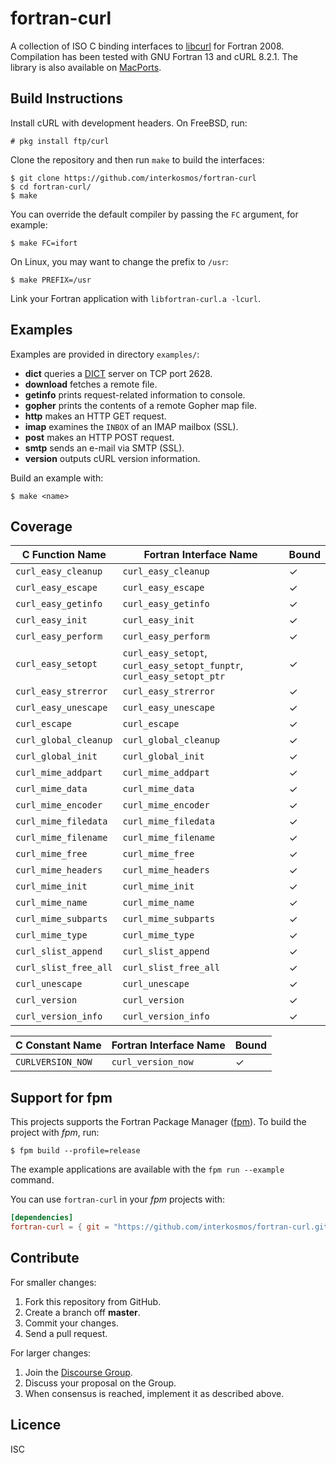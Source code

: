 # fortran-curl

A collection of ISO C binding interfaces to
[libcurl](https://curl.haxx.se/libcurl/) for Fortran 2008. Compilation has been
tested with GNU Fortran 13 and cURL 8.2.1. The library is also available on
[MacPorts](https://ports.macports.org/port/fortran-curl/).

## Build Instructions

Install cURL with development headers. On FreeBSD, run:

```
# pkg install ftp/curl
```

Clone the repository and then run `make` to build the interfaces:

```
$ git clone https://github.com/interkosmos/fortran-curl
$ cd fortran-curl/
$ make
```

You can override the default compiler by passing the `FC` argument, for example:

```
$ make FC=ifort
```

On Linux, you may want to change the prefix to `/usr`:

```
$ make PREFIX=/usr
```

Link your Fortran application with `libfortran-curl.a -lcurl`.

## Examples

Examples are provided in directory `examples/`:

* **dict** queries a [DICT](https://en.wikipedia.org/wiki/DICT) server on TCP port 2628.
* **download** fetches a remote file.
* **getinfo** prints request-related information to console.
* **gopher** prints the contents of a remote Gopher map file.
* **http** makes an HTTP GET request.
* **imap** examines the `INBOX` of an IMAP mailbox (SSL).
* **post** makes an HTTP POST request.
* **smtp** sends an e-mail via SMTP (SSL).
* **version** outputs cURL version information.

Build an example with:

```
$ make <name>
```

## Coverage

| C Function Name       | Fortran Interface Name                                                | Bound |
|-----------------------|-----------------------------------------------------------------------|-------|
| `curl_easy_cleanup`   | `curl_easy_cleanup`                                                   | ✓     |
| `curl_easy_escape`    | `curl_easy_escape`                                                    | ✓     |
| `curl_easy_getinfo`   | `curl_easy_getinfo`                                                   | ✓     |
| `curl_easy_init`      | `curl_easy_init`                                                      | ✓     |
| `curl_easy_perform`   | `curl_easy_perform`                                                   | ✓     |
| `curl_easy_setopt`    | `curl_easy_setopt`, `curl_easy_setopt_funptr`, `curl_easy_setopt_ptr` | ✓     |
| `curl_easy_strerror`  | `curl_easy_strerror`                                                  | ✓     |
| `curl_easy_unescape`  | `curl_easy_unescape`                                                  | ✓     |
| `curl_escape`         | `curl_escape`                                                         | ✓     |
| `curl_global_cleanup` | `curl_global_cleanup`                                                 | ✓     |
| `curl_global_init`    | `curl_global_init`                                                    | ✓     |
| `curl_mime_addpart`   | `curl_mime_addpart`                                                   | ✓     |
| `curl_mime_data`      | `curl_mime_data`                                                      | ✓     |
| `curl_mime_encoder`   | `curl_mime_encoder`                                                   | ✓     |
| `curl_mime_filedata`  | `curl_mime_filedata`                                                  | ✓     |
| `curl_mime_filename`  | `curl_mime_filename`                                                  | ✓     |
| `curl_mime_free`      | `curl_mime_free`                                                      | ✓     |
| `curl_mime_headers`   | `curl_mime_headers`                                                   | ✓     |
| `curl_mime_init`      | `curl_mime_init`                                                      | ✓     |
| `curl_mime_name`      | `curl_mime_name`                                                      | ✓     |
| `curl_mime_subparts`  | `curl_mime_subparts`                                                  | ✓     |
| `curl_mime_type`      | `curl_mime_type`                                                      | ✓     |
| `curl_slist_append`   | `curl_slist_append`                                                   | ✓     |
| `curl_slist_free_all` | `curl_slist_free_all`                                                 | ✓     |
| `curl_unescape`       | `curl_unescape`                                                       | ✓     |
| `curl_version`        | `curl_version`                                                        | ✓     |
| `curl_version_info`   | `curl_version_info`                                                   | ✓     |

| C Constant Name     | Fortran Interface Name | Bound |
|---------------------|------------------------|-------|
| `CURLVERSION_NOW`   | `curl_version_now`     | ✓     |

## Support for fpm

This projects supports the Fortran Package Manager
([fpm](https://github.com/fortran-lang/fpm)). To build the project with *fpm*,
run:

```
$ fpm build --profile=release
```

The example applications are available with the ``fpm run --example`` command.

You can use ``fortran-curl`` in your *fpm* projects with:

```toml
[dependencies]
fortran-curl = { git = "https://github.com/interkosmos/fortran-curl.git" }
```

## Contribute

For smaller changes:

1. Fork this repository from GitHub.
2. Create a branch off **master**.
3. Commit your changes.
4. Send a pull request.

For larger changes:

1. Join the [Discourse Group](https://fortran-lang.discourse.group/).
2. Discuss your proposal on the Group.
3. When consensus is reached, implement it as described above.

## Licence

ISC
